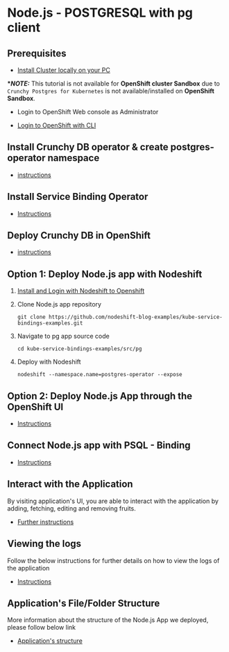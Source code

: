 # Node.js - POSTGRESQL with pg client

## Prerequisites

- [Install Cluster locally on your PC](/README.md#setup-an-openshift-cluster-locally-on-your-pc)

**\*_NOTE:_** This tutorial is not available for **OpenShift cluster Sandbox** due to `Crunchy Postgres for Kubernetes` is not available/installed on **OpenShift Sandbox**.

- Login to OpenShift Web console as Administrator

* [Login to OpenShift with CLI](/README.md#login-to-openshift-with-cli)

## Install Crunchy DB operator & create postgres-operator namespace

- [instructions](/README.md#install-crunchy-db-operator)

## Install Service Binding Operator

- [Instructions](../../README.md#install-service-binding-operator)

## Deploy Crunchy DB in OpenShift

- [instructions](/README.md#deploy-postgresql---crunchy-db-in-openshift)

## Option 1: Deploy Node.js app with Nodeshift

1. [Install and Login with Nodeshift to Openshift](../../README.md#install-nodeshift)
1. Clone Node.js app repository

   ```
   git clone https://github.com/nodeshift-blog-examples/kube-service-bindings-examples.git
   ```

1. Navigate to pg app source code

   ```
   cd kube-service-bindings-examples/src/pg
   ```

1. Deploy with Nodeshift
   ```
   nodeshift --namespace.name=postgres-operator --expose
   ```

## Option 2: Deploy Node.js App through the OpenShift UI

- [Instructions](../../README.md#deploy-nodejs-app-from-openshift-ui)

## Connect Node.js app with PSQL - Binding

- [Instructions](../../README.md#connecting-nodejs-app-using-service-binding-operator)

## Interact with the Application

By visiting application's UI, you are able to interact with the application by adding, fetching, editing and removing fruits.

- [Further instructions](../../README.md#interact-with-the-application)

## Viewing the logs

Follow the below instructions for further details on how to view the logs of the application

- [Instructions](../../README.md#viewing-logs-of-the-app)

## Application's File/Folder Structure

More information about the structure of the Node.js App we deployed, please follow below link

- [Application's structure](../../README.md#nodejs-applications-folder-structure)
